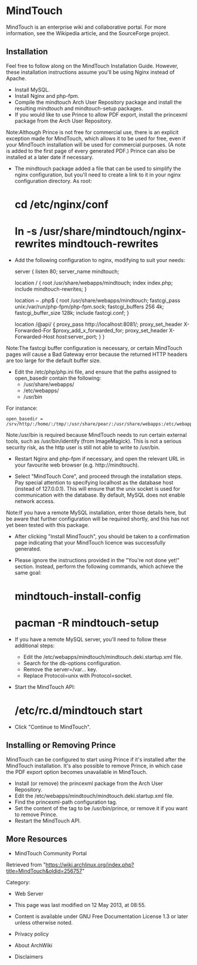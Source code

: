 MindTouch
=========

MindTouch is an enterprise wiki and collaborative portal. For more
information, see the Wikipedia article, and the SourceForge project.

Installation
------------

Feel free to follow along on the MindTouch Installation Guide. However,
these installation instructions assume you'll be using Nginx instead of
Apache.

-   Install MySQL.
-   Install Nginx and php-fpm.
-   Compile the mindtouch Arch User Repository package and install the
    resulting mindtouch and mindtouch-setup packages.
-   If you would like to use Prince to allow PDF export, install the
    princexml package from the Arch User Repository.

Note:Although Prince is not free for commercial use, there is an
explicit exception made for MindTouch, which allows it to be used for
free, even if your MindTouch installation will be used for commercial
purposes. (A note is added to the first page of every generated PDF.)
Prince can also be installed at a later date if necessary.

-   The mindtouch package added a file that can be used to simplify the
    nginx configuration, but you'll need to create a link to it in your
    nginx configuration directory. As root:

    # cd /etc/nginx/conf
    # ln -s /usr/share/mindtouch/nginx-rewrites mindtouch-rewrites

-   Add the following configuration to nginx, modifying to suit your
    needs:

    server {
      listen       80;
      server_name  mindtouch;

      location / {
        root /usr/share/webapps/mindtouch;
        index index.php;
        include mindtouch-rewrites;
      }

      location ~ \.php$ {
        root          /usr/share/webapps/mindtouch;
        fastcgi_pass  unix:/var/run/php-fpm/php-fpm.sock;
        fastcgi_buffers 256 4k;
        fastcgi_buffer_size 128k;
        include       fastcgi.conf;
      }

      location /@api/ {
        proxy_pass http://localhost:8081/;
        proxy_set_header X-Forwarded-For $proxy_add_x_forwarded_for;
        proxy_set_header X-Forwarded-Host $host:$server_port;
      }
    }

Note:The fastcgi buffer configuration is necessary, or certain MindTouch
pages will cause a Bad Gateway error because the returned HTTP headers
are too large for the default buffer size.

-   Edit the /etc/php/php.ini file, and ensure that the paths assigned
    to open_basedir contain the following:
    -   /usr/share/webapps/
    -   /etc/webapps/
    -   /usr/bin

For instance:

    open_basedir = /srv/http/:/home/:/tmp/:/usr/share/pear/:/usr/share/webapps:/etc/webapps:/usr/bin

Note:/usr/bin is required because MindTouch needs to run certain
external tools, such as /usr/bin/identify (from ImageMagick). This is
not a serious security risk, as the http user is still not able to write
to /usr/bin.

-   Restart Nginx and php-fpm if necessary, and open the relevant URL in
    your favourite web browser (e.g. http://mindtouch).

-   Select "MindTouch Core", and proceed through the installation steps.
    Pay special attention to specifying localhost as the database host
    (instead of 127.0.0.1). This will ensure that the unix socket is
    used for communication with the database. By default, MySQL does not
    enable network access.

Note:If you have a remote MySQL installation, enter those details here,
but be aware that further configuration will be required shortly, and
this has not yet been tested with this package.

-   After clicking "Install MindTouch", you should be taken to a
    confirmation page indicating that your MindTouch licence was
    successfully generated.

-   Please ignore the instructions provided in the "You're not done
    yet!" section. Instead, perform the following commands, which
    achieve the same goal:

    # mindtouch-install-config
    # pacman -R mindtouch-setup

-   If you have a remote MySQL server, you'll need to follow these
    additional steps:
    -   Edit the /etc/webapps/mindtouch/mindtouch.deki.startup.xml file.
    -   Search for the db-options configuration.
    -   Remove the server=/var... key.
    -   Replace Protocol=unix with Protocol=socket.

-   Start the MindTouch API:

    # /etc/rc.d/mindtouch start

-   Click "Continue to MindTouch".

Installing or Removing Prince
-----------------------------

MindTouch can be configured to start using Prince if it's installed
after the MindTouch installation. It's also possible to remove Prince,
in which case the PDF export option becomes unavailable in MindTouch.

-   Install (or remove) the princexml package from the Arch User
    Repository.
-   Edit the /etc/webapps/mindtouch/mindtouch.deki.startup.xml file.
-   Find the princexml-path configuration tag.
-   Set the content of the tag to be /usr/bin/prince, or remove it if
    you want to remove Prince.
-   Restart the MindTouch API.

More Resources
--------------

-   MindTouch Community Portal

Retrieved from
"https://wiki.archlinux.org/index.php?title=MindTouch&oldid=256757"

Category:

-   Web Server

-   This page was last modified on 12 May 2013, at 08:55.
-   Content is available under GNU Free Documentation License 1.3 or
    later unless otherwise noted.
-   Privacy policy
-   About ArchWiki
-   Disclaimers
